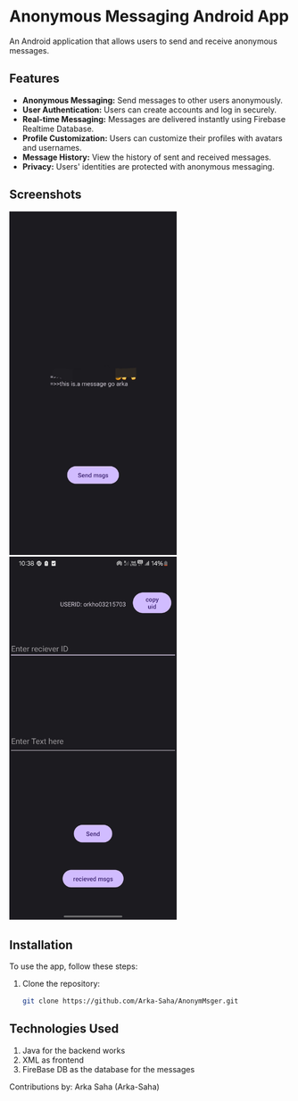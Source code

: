 # Anonymous Messaging Android App

An Android application that allows users to send and receive anonymous messages.

## Features

- **Anonymous Messaging:** Send messages to other users anonymously.
- **User Authentication:** Users can create accounts and log in securely.
- **Real-time Messaging:** Messages are delivered instantly using Firebase Realtime Database.
- **Profile Customization:** Users can customize their profiles with avatars and usernames.
- **Message History:** View the history of sent and received messages.
- **Privacy:** Users' identities are protected with anonymous messaging.

## Screenshots

<img src="/screenshots/Screenshot_20240724_230803_AnonymMsg.jpg" alt="Screenshot 2" width="300">      <img src="/screenshots/Screenshot_20240724_223850_AnonymMsg.jpg" alt="Screenshot 2" width="300">


## Installation

To use the app, follow these steps:

1. Clone the repository:
   ```bash
   git clone https://github.com/Arka-Saha/AnonymMsger.git

## Technologies Used 

1. Java for the backend works
2. XML as frontend
3. FireBase DB as the database for the messages

Contributions by: Arka Saha (Arka-Saha)
